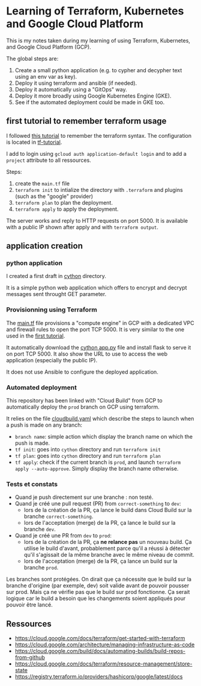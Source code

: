 # Learning of Terraform, Kubernetes and Google Cloud Platform

This is my notes taken during my learning of using Terraform, Kubernetes, and Google Cloud Platform (GCP).

The global steps are:

1. Create a small python application (e.g. to cypher and decypher text using an env var as key).
1. Deploy it using terraform and ansible (if needed).
1. Deploy it automatically using a "GitOps" way.
1. Deploy it more broadly using Google Kubernetes Engine (GKE).
1. See if the automated deployment could be made in GKE too.

## first tutorial to remember terraform usage

I followed [this tutorial](https://cloud.google.com/docs/terraform/get-started-with-terraform?hl=fr) to remember the terraform syntax.
The configuration is located in [tf-tutorial](./tf-tutorial).

I add to login using `gcloud auth application-default login` and to add a `project` attribute to all ressources.

Steps:

1. create the `main.tf` file
1. `terraform init` to intialize the directory with `.terraform` and plugins (such as the "google" provider)
1. `terraform plan` to plan the deployment.
1. `terraform apply` to apply the deployment.

The server works and reply to HTTP requests on port 5000.
It is available with a public IP shown after apply and with `terraform output`.

## application creation

### python application

I created a first draft in [cython](cython/) directory.

It is a simple python web application which offers to encrypt and decrypt messages sent throught GET parameter.

### Provisionning using Terraform

The [main.tf](cython/main.tf) file provisions a "compute engine" in GCP with a dedicated VPC and firewall rules to open the port TCP 5000.
It is very similar to the one used in the [first tutorial](tf-tutorial/).

It automatically download the [cython app.py](cython/app.py) file and install flask to serve it on port TCP 5000.
It also show the URL to use to access the web application (especially the public IP).

It does not use Ansible to configure the deployed application.

### Automated deployment

This repository has been linked with "Cloud Build" from GCP to automatically deploy the `prod` branch on GCP using terraform.

It relies on the file [cloudbuild.yaml](cloudbuild.yaml) which describe the steps to launch when a push is made on any branch:

* `branch name`: simple action which display the branch name on which the push is made.
* `tf init`: goes into `cython` directory and run `terraform init`
* `tf plan`: goes into `cython` directory and run `terraform plan`
* `tf apply`: check if the current branch is `prod`, and launch `terraform apply --auto-approve`. Simply display the branch name otherwise.

### Tests et constats

* Quand je push directement sur une branche : non testé.
* Quand je créé une pull request (PR) from `correct-something` to `dev`:
  * lors de la création de la PR, ça lance le build dans Cloud Build sur la branche `correct-something`.
  * lors de l'acceptation (merge) de la PR, ça lance le build sur la branche `dev`.
* Quand je créé une PR from `dev` to `prod`:
  * lors de la création de la PR, ça **ne relance pas** un nouveau build. Ça utilise le build d'avant, probablement parce qu'il a réussi à détecter qu'il s'agissait de la même branche avec le même niveau de commit.
  * lors de l'acceptation (merge) de la PR, ça lance un build sur la branche `prod`.

Les branches sont protégées. On dirait que ça nécessite que le build sur la branche d'origine (par exemple, dev) soit valide avant de pouvoir pousser sur prod. Mais ça ne vérifie pas que le build sur prod fonctionne. Ça serait logique car le build a besoin que les changements soient appliqués pour pouvoir être lancé.

## Ressources

* <https://cloud.google.com/docs/terraform/get-started-with-terraform>
* <https://cloud.google.com/architecture/managing-infrastructure-as-code>
* <https://cloud.google.com/build/docs/automating-builds/build-repos-from-github>
* <https://cloud.google.com/docs/terraform/resource-management/store-state>
* <https://registry.terraform.io/providers/hashicorp/google/latest/docs>

